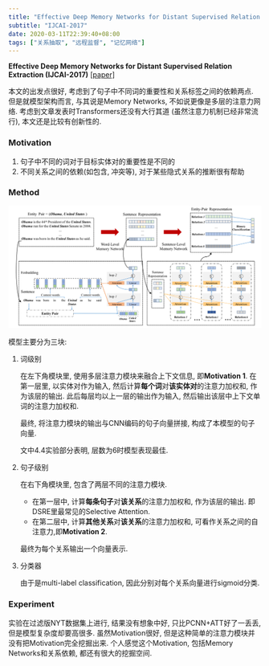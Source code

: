 ```yaml
---
title: "Effective Deep Memory Networks for Distant Supervised Relation Extraction"
subtitle: "IJCAI-2017"
date: 2020-03-11T22:39:40+08:00
tags: ["关系抽取", "远程监督", "记忆网络"]
---
```


**Effective Deep Memory Networks for Distant Supervised Relation Extraction (IJCAI-2017)** [[paper]](https://www.ijcai.org/Proceedings/2017/0559.pdf)

本文的出发点很好, 考虑到了句子中不同词的重要性和关系标签之间的依赖两点. 但是就模型架构而言, 与其说是Memory Networks, 不如说更像是多层的注意力网络. 考虑到文章发表时Transformers还没有大行其道 (虽然注意力机制已经非常流行), 本文还是比较有创新性的.

### Motivation
1. 句子中不同的词对于目标实体对的重要性是不同的
2. 不同关系之间的依赖(如包含, 冲突等), 对于某些隐式关系的推断很有帮助
   
### Method

![模型框架图](/images/2020-03-11.png)

模型主要分为三块:

1. 词级别
   
   在左下角模块里, 使用多层注意力模块来融合上下文信息, 即**Motivation 1**. 
   在第一层里, 以实体对作为输入, 然后计算**每个词**对**该实体对**的注意力加权和, 作为该层的输出.
   此后每层均以上一层的输出作为输入, 然后输出该层中上下文单词的注意力加权和.
   
   最终, 将注意力模块的输出与CNN编码的句子向量拼接, 构成了本模型的句子向量.
   
   文中4.4实验部分表明, 层数为6时模型表现最佳.

2. 句子级别
   
   在右下角模块里, 包含了两层不同的注意力模块.

    * 在第一层中, 计算**每条句子**对**该关系**的注意力加权和, 作为该层的输出. 即DSRE里最常见的Selective Attention.
    * 在第二层中, 计算**其他关系**对**该关系**的注意力加权和, 可看作关系之间的自注意力,即**Motivation 2**. 
  
   最终为每个关系输出一个向量表示.

3. 分类器
   
   由于是multi-label classification, 因此分别对每个关系向量进行sigmoid分类.

### Experiment

实验在过滤版NYT数据集上进行, 结果没有想象中好, 只比PCNN+ATT好了一丢丢, 但是模型复杂度却要高很多. 虽然Motivation很好, 但是这种简单的注意力模块并没有把Motivation完全挖掘出来. 个人感觉这个Motivation, 包括Memory Networks和关系依赖, 都还有很大的挖掘空间.